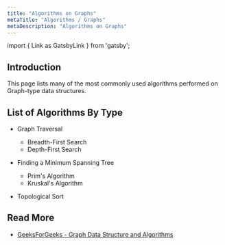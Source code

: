 ```yaml
---
title: "Algorithms on Graphs"
metaTitle: "Algorithms / Graphs"
metaDescription: "Algorithms on Graphs"
---
```


import { Link as GatsbyLink } from 'gatsby';

## Introduction

This page lists many of the most commonly used algorithms performed on <GatsbyLink to='/adts/graph'>Graph</GatsbyLink>-type data structures.


## List of Algorithms By Type

- Graph Traversal
  - <GatsbyLink to='/algorithms/bfs'>Breadth-First Search</GatsbyLink>
  - <GatsbyLink to='/algorithms/dfs'>Depth-First Search</GatsbyLink>

- Finding a Minimum Spanning Tree
  - <GatsbyLink to='/algorithms/prim'>Prim's Algorithm</GatsbyLink>
  - <GatsbyLink to='/algorithms/kruskal'>Kruskal's Algorithm</GatsbyLink>

- Topological Sort


## Read More

- [GeeksForGeeks - Graph Data Structure and Algorithms](https://www.geeksforgeeks.org/graph-data-structure-and-algorithms/)


